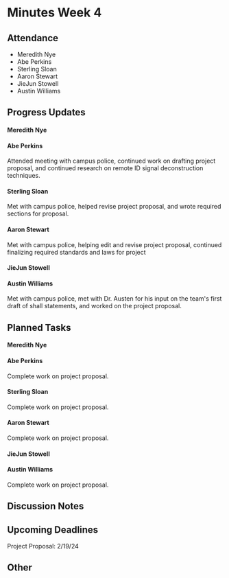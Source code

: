 # Minutes Week 4

## Attendance
   - Meredith Nye
   - Abe Perkins
   - Sterling Sloan
   - Aaron Stewart
   - JieJun Stowell
   - Austin Williams

## Progress Updates
#### Meredith Nye
#### Abe Perkins
Attended meeting with campus police, continued work on drafting project proposal, and continued research on remote ID signal deconstruction techniques.
#### Sterling Sloan
Met with campus police, helped revise project proposal, and wrote required sections for proposal.
#### Aaron Stewart
Met with campus police, helping edit and revise project proposal, continued finalizing required standards and laws for project
#### JieJun Stowell
#### Austin Williams
Met with campus police, met with Dr. Austen for his input on the team's first draft of shall statements, and worked on the project proposal. 

## Planned Tasks
#### Meredith Nye
#### Abe Perkins
Complete work on project proposal. 
#### Sterling Sloan
Complete work on project proposal.
#### Aaron Stewart
Complete work on project proposal.
#### JieJun Stowell
#### Austin Williams
Complete work on project proposal.

## Discussion Notes


## Upcoming Deadlines
Project Proposal: 2/19/24

## Other
